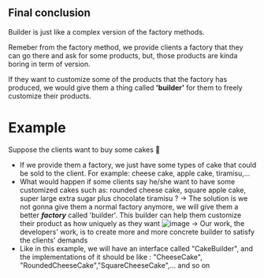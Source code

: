 ## Final conclusion
Builder is just like a complex version of the factory methods.

Remeber from the factory method, we provide clients a factory that they can go there and ask for some products, but, those products are kinda boring in term of version.

If they want to customize some of the products that the factory has produced, we would give them a thing called **'builder'** for them to freely customize their products.

# Example
Suppose the clients want to buy some cakes 🍰
- If we provide them a factory, we just have some types of cake that could be sold to the client. For example: cheese cake, apple cake, tiramisu,...
- What would happen if some clients say he/she want to have some customized cakes such as: rounded cheese cake, square apple cake, super large extra sugar plus chocolate tiramisu ?
-> The solution is we not gonna give them a normal factory anymore, we will give them a better **_factory_** called 'builder'. This builder can help them customize their product as how uniquely as they want 
![image](https://user-images.githubusercontent.com/80462415/165350915-2813601d-0b45-4ea2-9d48-e2393b1db3c3.png)
-> Our work, the developers' work, is to create more and more concrete builder to satisfy the clients' demands
- Like in this example, we will have an interface called "CakeBuilder", and the implementations of it should be like : "CheeseCake", "RoundedCheeseCake","SquareCheeseCake",... and so on
